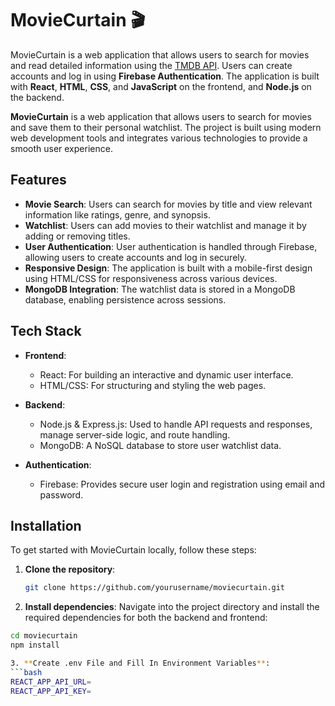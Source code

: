 # MovieCurtain 🎬

MovieCurtain is a web application that allows users to search for movies and read detailed information using the [TMDB API](https://www.themoviedb.org/documentation/api). Users can create accounts and log in using **Firebase Authentication**. The application is built with **React**, **HTML**, **CSS**, and **JavaScript** on the frontend, and **Node.js** on the backend.

**MovieCurtain** is a web application that allows users to search for movies and save them to their personal watchlist. The project is built using modern web development tools and integrates various technologies to provide a smooth user experience.

## Features

- **Movie Search**: Users can search for movies by title and view relevant information like ratings, genre, and synopsis.
- **Watchlist**: Users can add movies to their watchlist and manage it by adding or removing titles.
- **User Authentication**: User authentication is handled through Firebase, allowing users to create accounts and log in securely.
- **Responsive Design**: The application is built with a mobile-first design using HTML/CSS for responsiveness across various devices.
- **MongoDB Integration**: The watchlist data is stored in a MongoDB database, enabling persistence across sessions.

## Tech Stack

- **Frontend**: 
  - React: For building an interactive and dynamic user interface.
  - HTML/CSS: For structuring and styling the web pages.

- **Backend**:
  - Node.js & Express.js: Used to handle API requests and responses, manage server-side logic, and route handling.
  - MongoDB: A NoSQL database to store user watchlist data.

- **Authentication**:
  - Firebase: Provides secure user login and registration using email and password.

## Installation

To get started with MovieCurtain locally, follow these steps:

1. **Clone the repository**:
   ```bash
   git clone https://github.com/yourusername/moviecurtain.git

2. **Install dependencies**: Navigate into the project directory and install the required dependencies for both the backend and frontend:
  ```bash
  cd moviecurtain
  npm install

3. **Create .env File and Fill In Environment Variables**: 
  ```bash
  REACT_APP_API_URL=
  REACT_APP_API_KEY=
